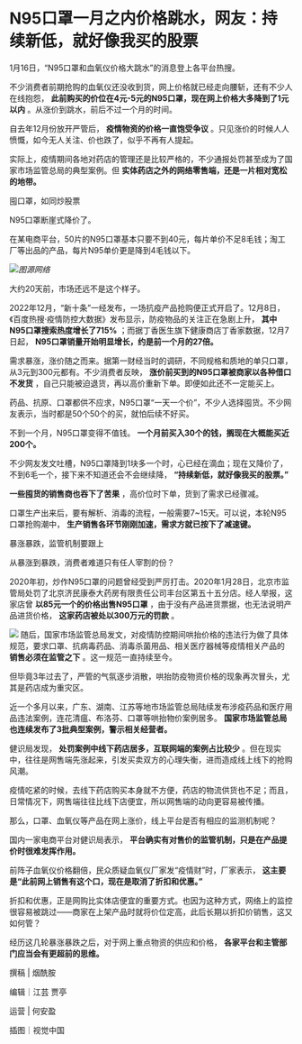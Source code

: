# N95口罩一月之内价格跳水，网友：持续新低，就好像我买的股票

1月16日，“N95口罩和血氧仪价格大跳水”的消息登上各平台热搜。

不少消费者前期抢购的血氧仪还没收到货，网上价格就已经走向腰斩，还有不少人在线抱怨，
**此前购买的价位在4元-5元的N95口罩，现在网上价格大多降到了1元以内** 。从涨价到跳水，前后不过一个月的时间。

自去年12月份放开严管后， **疫情物资的价格一直饱受争议** 。只见涨价的时候人人愤慨，如今无人关注、价也跌了，似乎不再有人提起。

实际上，疫情期间各地对药店的管理还是比较严格的，不少通报处罚甚至成为了国家市场监管总局的典型案例。但
**实体药店之外的网络零售端，还是一片相对宽松的地带。**

囤口罩，如同炒股票

N95口罩断崖式降价了。

在某电商平台，50片的N95口罩基本只要不到40元，每片单价不足8毛钱；淘工厂等出品的产品，每片N95单价更是降到4毛钱以下。

![](https://inews.gtimg.com/newsapp_bt/0/15614121815/1000)_图源网络_

大约20天前，市场还远不是这个样子。

2022年12月，“新十条”一经发布，一场抗疫产品抢购便正式开启了。12月8日，《百度热搜·疫情防控大数据》发布显示，防疫物品的关注正在急剧上升，
**其中N95口罩搜索热度增长了715%** ；而据丁香医生旗下健康商店丁香家数据，12月7日起，
**N95口罩销量开始明显增长，约是前一个月的27倍。**

需求暴涨，涨价随之而来。据第一财经当时的调研，不同规格和质地的单只口罩，从3元到300元都有。不少消费者反映，
**涨价前买到的N95口罩被商家以各种借口不发货** ，自己只能被迫退货，再以高价重新下单。即便如此还不一定能买上。

药品、抗原、口罩都供不应求，N95口罩“一天一个价”，不少人选择囤货。不少网友表示，当时都是50个50个的买，就怕后续不好买。

不到一个月，N95口罩变得不值钱。 **一个月前买入30个的钱，搁现在大概能买近200个。**

不少网友发文吐槽，N95口罩降到1块多一个时，心已经在滴血；现在又降价了，不到6毛一个，接下来不知道还会不会继续降，
**“持续新低，就好像我买的股票。”**

**一些囤货的销售商也吞下了苦果** ，高价位时下单，货到了需求已经骤减。

口罩生产出来后，要有解析、消毒的流程，一般需要7~15天。可以说，本轮N95口罩抢购潮中， **生产销售各环节刚刚加速，需求方就已按下了减速键。**

暴涨暴跌，监管机制要跟上

从暴涨到暴跌，消费者难道只有任人宰割的份？

2020年初，炒作N95口罩的问题曾经受到严厉打击。2020年1月28日，北京市监管局处罚了北京济民康泰大药房有限责任公司丰台区第五十五分店。经人举报，这家店曾
**以85元一个的价格出售N95口罩** ，由于没有产品进货票据，也无法说明产品进货价格， **这家药店被处以300万元的罚款** 。

![](https://inews.gtimg.com/newsapp_bt/0/15614121813/1000)
随后，国家市场监管总局发文，对疫情防控期间哄抬价格的违法行为做了具体规范，要求口罩、抗病毒药品、消毒杀菌用品、相关医疗器械等疫情相关产品的
**销售必须在监管之下** 。这一规范一直持续至今。

但毕竟3年过去了，严管的气氛逐步消散，哄抬防疫物资价格的现象再次冒头，尤其是药店成为重灾区。

近一个多月以来，广东、湖南、江苏等地市场监管总局陆续发布涉疫药品和医疗用品违法案例，连花清瘟、布洛芬、口罩等哄抬物价案例居多。
**国家市场监管总局也连续发布了3批典型案例，警示相关经营者。**

健识局发现， **处罚案例中线下药店居多，互联网端的案例占比较少**
。但在现实中，往往是网售端先涨起来，引发买卖双方的心理失衡，进而造成线上线下的抢购风潮。

疫情吃紧的时候，去线下药店购买本身就不方便，药店的物流供货也不足；而且，日常情况下，网售端往往比线下店便宜，所以网售端的动向更容易被传播。

那么，口罩、血氧仪等产品在网上涨价，线上平台是否有相应的监测机制呢？

国内一家电商平台对健识局表示， **平台确实有对售价的监管机制，只是在产品提价时很难发挥作用。**

前阵子血氧仪价格翻倍，民众质疑血氧仪厂家发“疫情财”时，厂家表示， **这主要是“此前网上销售有这个口，现在是取消了折扣和优惠。”**

折扣和优惠，正是网购比实体店便宜的重要方式。也因为这种方式，网络上的监控很容易被跳过——商家在上架产品时就将价位定高，此后长期以折扣价销售，这又如何管？

经历这几轮暴涨暴跌之后，对于网上重点物资的供应和价格， **各家平台和主管部门应当会有更超前的思维。**

撰稿 | 烟酰胺

编辑｜江芸 贾亭

运营 | 何安盈

插图｜视觉中国

